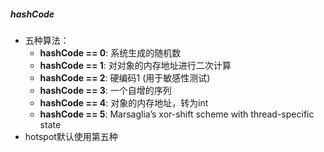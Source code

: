##### hashCode

- 五种算法：
  - **hashCode == 0**: 系统生成的随机数
  - **hashCode == 1**: 对对象的内存地址进行二次计算
  - **hashCode == 2**: 硬编码1 (用于敏感性测试)
  - **hashCode == 3**: 一个自增的序列
  - **hashCode == 4**: 对象的内存地址，转为int
  - **hashCode == 5**: Marsaglia’s xor-shift scheme with thread-specific state
- hotspot默认使用第五种